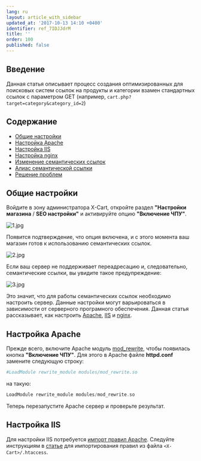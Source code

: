 ```yaml
---
lang: ru
layout: article_with_sidebar
updated_at: '2017-10-13 14:10 +0400'
identifier: ref_7IDJJdrM
title: ''
order: 100
published: false
---
```

## Введение

Данная статья описывает процесс создания оптимизированных для поисковых систем ссылок на продукты и категории взамен стандартных ссылок с параметром GET (например, `cart.php?target=category&category_id=2`)

## Содержание

*   [Общие настройки](#general-setup)
*   [Настройка Apache](#setting-up-apache)
*   [Настройка IIS](#setting-up-iis)
*   [Настройка nginx](#setting-up-nginx)
*   [Изменение семантических ссылок](#tweaking-cleanurls)
*   [Алиас семантической ссылки](#clean-url-aliases)
*   [Решение проблем](#troubleshooting)


## Общие настройки

Войдите в зону администратора X-Cart, откройте раздел **"Настройки магазина** / **SEO настройки"** и активируйте опцию **"Включение ЧПУ"**.

![1.jpg]({{site.baseurl}}/attachments/ref_7IDJJdrM/1.jpg)

Появится подтверждение, что опция включена, и с этого момента ваш магазин готов к использованию семантических ссылок. 

![2.jpg]({{site.baseurl}}/attachments/ref_7IDJJdrM/2.jpg)

Если ваш сервер не поддерживает переадресацию и, следовательно, семантические ссылки, вы увидите такое предупреждение:

![3.jpg]({{site.baseurl}}/attachments/ref_7IDJJdrM/3.jpg)

Это значит, что для работы семантических ссылок необходимо настроить сервер. Данные настройки могут варьироваться в зависимости от серверного програмного обеспечения. Данная статья рассказывает, как настроить  [Apache](#setting-up-apache), [IIS](#setting-up-iis) и [nginx](#setting-up-nginx).

## Настройка Apache

Прежде всего, включите Apache модуль [mod_rewrite](http://httpd.apache.org/docs/current/mod/mod_rewrite.html), чтобы появилась кнопка **"Включение ЧПУ"**. Для этого в Apache файле **httpd.conf** замените следующую строку:

```php
#LoadModule rewrite_module modules/mod_rewrite.so
```

на такую:

```php
LoadModule rewrite_module modules/mod_rewrite.so
```

Теперь перезапустите Apache сервер и проверьте результат. 

## Настройка IIS

Для настройки IIS потребуется [импорт правил Apache](http://www.iis.net/learn/extensions/url-rewrite-module/importing-apache-modrewrite-rules). Следуйте инструкциям в [статье](http://www.iis.net/learn/extensions/url-rewrite-module/importing-apache-modrewrite-rules) для импортирования правил из файла `<X-Cart>/.htaccess`.












